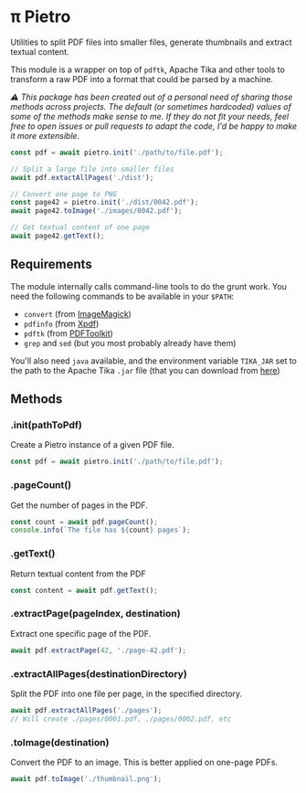 # π Pietro

Utilities to split PDF files into smaller files, generate thumbnails and extract
textual content.

This module is a wrapper on top of `pdftk`, Apache Tika and other tools to
transform a raw PDF into a format that could be parsed by a machine.

_⚠ This package has been created out of a personal need of sharing those methods
across projects. The default (or sometimes hardcoded) values of some
of the methods make sense to me. If they do not fit your needs, feel free to
open issues or pull requests to adapt the code, I'd be happy to make it more
extensible._

```js
const pdf = await pietro.init('./path/to/file.pdf');

// Split a large file into smaller files
await pdf.extactAllPages('./dist');

// Convert one page to PNG
const page42 = pietro.init('./dist/0042.pdf');
await page42.toImage('./images/0042.pdf');

// Get textual content of one page
await page42.getText();
```

## Requirements

The module internally calls command-line tools to do the grunt work. You need
the following commands to be available in your `$PATH`:

- `convert` (from [ImageMagick][1])
- `pdfinfo` (from [Xpdf][2])
- `pdftk` (from [PDFToolkit][3])
- `grep` and `sed` (but you most probably already have them)

You'll also need `java` available, and the environment variable `TIKA_JAR` set
to the path to the Apache Tika `.jar` file (that you can download from
[here][4])

## Methods

### .init(pathToPdf)

Create a Pietro instance of a given PDF file.

```js
const pdf = await pietro.init('./path/to/file.pdf');
```

### .pageCount()

Get the number of pages in the PDF.

```js
const count = await pdf.pageCount();
console.info(`The file has ${count} pages`);
```

### .getText()

Return textual content from the PDF

```js
const content = await pdf.getText();
```

### .extractPage(pageIndex, destination)

Extract one specific page of the PDF.

```js
await pdf.extractPage(42, './page-42.pdf');
```

### .extractAllPages(destinationDirectory)

Split the PDF into one file per page, in the specified directory.

```js
await pdf.extractAllPages('./pages');
// Will create ./pages/0001.pdf, ./pages/0002.pdf, etc
```

### .toImage(destination)

Convert the PDF to an image. This is better applied on one-page PDFs.

```js
await pdf.toImage('./thumbnail.png');
```

[1]: https://www.imagemagick.org/script/index.php
[2]: https://www.xpdfreader.com/
[3]: https://www.pdflabs.com/tools/pdftk-the-pdf-toolkit/
[4]: https://tika.apache.org/download.html
